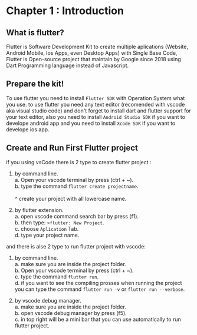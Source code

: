 # **Chapter 1 : Introduction**
## What is flutter?
Flutter is Software Development Kit to create multiple aplications (Website, Android Mobile, Ios Apps, even Desktop Apps) with Single Base Code, Flutter is Open-source project that maintain by Google since 2018 using Dart Programming language instead of Javascript.

## Prepare the kit!
To use flutter you need to install `Flutter SDK` with Operation System what you use. to use flutter you need any text editor (recomended with vscode aka visual studio code) and don't forget to install dart and flutter support for your text editor, also you need to install `Android Studio SDK` if you want to develope android app and you need to install `Xcode SDK` if you want to develope ios app.

## Create and Run First Flutter project
if you using vsCode there is 2 type to create flutter project :
1. by command line. <br/>
      a. Open your vscode terminal by press (ctrl + ~). <br/>
      b. type the command `flutter create projectname`. <br/> <br/>
      ^ create your project with all lowercase name.

2. by flutter extension. <br/>
      a. open vscode command search bar by press (f1). <br/>
      b. then type: `>flutter: New Project`. <br/>
      c. choose `Aplication` Tab. <br/>
      d. type your project name.

and there is alse 2 type to run flutter project with vscode:
1. by command line. <br/>
      a. make sure you are inside the project folder. <br/>
      b. Open your vscode terminal by press (ctrl + ~). <br/>
      c. type the command `flutter run`. <br/>
      d. if you want to see the compiling prosses when running the project you can type the command `flutter run -v` or `flutter run --verbose`.

2. by vscode debug manager. <br/>
      a. make sure you are inside the project folder. <br/>
      b. open vscode debug manager by press (f5). <br/>
      c. in top right will be a mini bar that you can use automatically to run flutter project.
